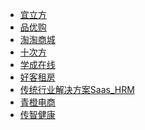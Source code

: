


* [宜立方](./docs/01项目/_sidebar宜立方.md)
* [品优购](./docs/01项目/_sidebar品优购.md)
* [淘淘商城](./docs/01项目/_sidebar淘淘商城.md)
* [十次方](./docs/01项目/_sidebar十次方.md)
* [学成在线](./docs/01项目/_sidebar学成在线.md)
* [好客租房](./docs/01项目/_sideba好客租房.md)
* [传统行业解决方案Saas_HRM](./docs/01项目/_sidebar传统行业解决方案Saas_HRM.md)
* [青橙电商](./docs/01项目/_sidebar青橙电商.md)
* [传智健康](./docs/01项目/_sidebar传智健康.md)

​    

​    

​    

​    

​    

​    

​    

​    



  

  

